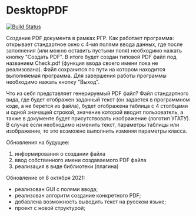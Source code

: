 # DesktopPDF

[![Build Status](https://app.travis-ci.com/Kazantsev27/DesktopPDF.svg?branch=master)](https://app.travis-ci.com/Kazantsev27/DesktopPDF)

Создание PDF документа в рамках РГР.
Как работает программа: открывает стандартное окно с 4-мя полями ввода данных, где после заполнения (или можно оставить пустыми поля) необходимо нажать кнопку "Создать PDF". В итоге будет создан типовой PDF файл под названием Check.pdf (функция ввода своего имени пока не реализована). Файл сохранится по пути на котором находится выполняемая программа. Для завершения работы программы необходимо нажать кнопку "Выход".

Что из себя представляет генерируемый PDF файл?
Файл стандартного вида, где будет отображен заданный текст (он задается в программном коде, а не берется из файла), будет отображена таблица с 4 столбцами и одной значащей строкой, значение которой вводит пользователь, а также в документе будет присутствовать изображение (логотип УГАТУ). В случае если необходимо изменить текст, параметры таблицы или изображение, то это возможно выполнить изменяя параметры класса. 

Обновления на будущее:
1) информирования о создании файла
2) ввод собственного имени создаваемого PDF файла
3) реализация в виде библиотеки (плагина)

Обновление от 8 октября 2021:
- реализован GUI с полями ввода;
- реализован алгоритм создание конкретного PDF;
- добавлена возможность выводить текст на русском языке;
- проект с новой структурой;

